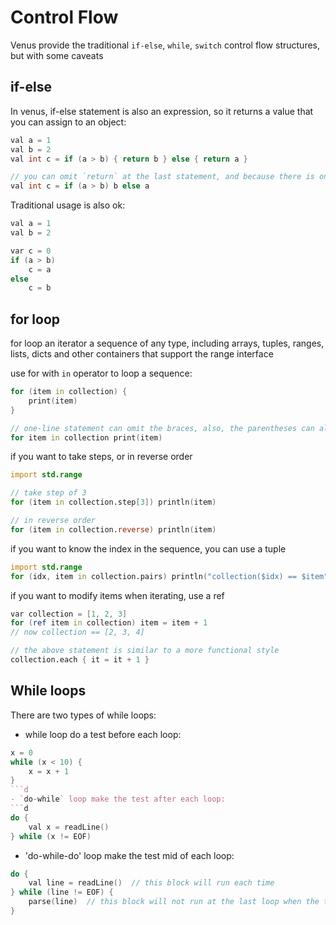 # Control Flow

Venus provide the traditional `if-else`, `while`, `switch` control flow structures, but with some caveats

## if-else 

In venus, if-else statement is also an expression, so it returns a value that you can assign to an object:

```d
val a = 1
val b = 2
val int c = if (a > b) { return b } else { return a }

// you can omit `return` at the last statement, and because there is only one statement at each part, also omit the braces:
val int c = if (a > b) b else a
```

Traditional usage is also ok:

```d
val a = 1
val b = 2

var c = 0
if (a > b)
	c = a
else
	c = b
```

## for loop

for loop an iterator a sequence of any type, including arrays, tuples, ranges, lists, dicts and other containers that support the range interface

use for with `in` operator to loop a sequence:

```d
for (item in collection) {
	print(item)
}

// one-line statement can omit the braces, also, the parentheses can also be omitted
for item in collection print(item)
```

if you want to take steps, or in reverse order

```d
import std.range

// take step of 3
for (item in collection.step[3]) println(item)

// in reverse order
for (item in collection.reverse) println(item)
```

if you want to know the index in the sequence, you can use a tuple

```d
import std.range
for (idx, item in collection.pairs) println("collection($idx) == $item")
```

if you want to modify items when iterating, use a ref

```d
var collection = [1, 2, 3]
for (ref item in collection) item = item + 1
// now collection == [2, 3, 4]

// the above statement is similar to a more functional style
collection.each { it = it + 1 }
```

## While loops

There are two types of while loops:

- while loop do a test before each loop:
```d
x = 0 
while (x < 10) {
	x = x + 1 
}
```d
- `do-while` loop make the test after each loop:
```d
do {
	val x = readLine()
} while (x != EOF)
```
- 'do-while-do' loop make the test mid of each loop:
```d
do {
	val line = readLine()  // this block will run each time
} while (line != EOF) {
	parse(line)  // this block will not run at the last loop when the test is failed
}
```


